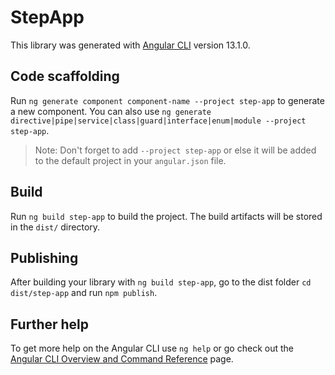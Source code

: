 # StepApp

This library was generated with [Angular CLI](https://github.com/angular/angular-cli) version 13.1.0.

## Code scaffolding

Run `ng generate component component-name --project step-app` to generate a new component. You can also use `ng generate directive|pipe|service|class|guard|interface|enum|module --project step-app`.

> Note: Don't forget to add `--project step-app` or else it will be added to the default project in your `angular.json` file.

## Build

Run `ng build step-app` to build the project. The build artifacts will be stored in the `dist/` directory.

## Publishing

After building your library with `ng build step-app`, go to the dist folder `cd dist/step-app` and run `npm publish`.

## Further help

To get more help on the Angular CLI use `ng help` or go check out the [Angular CLI Overview and Command Reference](https://angular.io/cli) page.
